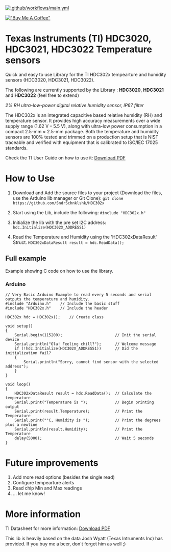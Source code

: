 [![.github/workflows/main.yml](https://github.com/SndrSchnklshk/HDC302x/actions/workflows/main.yml/badge.svg)](https://github.com/SndrSchnklshk/HDC302x/actions/workflows/main.yml)

[!["Buy Me A Coffee"](https://www.buymeacoffee.com/assets/img/custom_images/yellow_img.png)](https://www.buymeacoffee.com/sndrschnklshk)

# Texas Instruments (TI) HDC3020, HDC3021, HDC3022 Temperature sensors

Quick and easy to use Library for the TI HDC302x tempearture and humidity sensors (HDC3020, HDC3021, HDC3022). 

The following are currently supported by the Library : **HDC3020**, **HDC3021** and **HDC3022** (feel free to extend)

*2% RH ultra-low-power digital relative humidity sensor, IP67 filter*

The HDC302x is an integrated capacitive based
relative humidity (RH) and temperature sensor. It
provides high accuracy measurements over a wide
supply range (1.62 V – 5.5 V), along with ultra-low
power consumption in a compact 2.5-mm × 2.5-mm
package. Both the temperature and humidity sensors
are 100% tested and trimmed on a production setup
that is NIST traceable and verified with equipment that
is calibrated to ISO/IEC 17025 standards.

Check the TI User Guide on how to use it: [Download PDF](https://www.ti.com/lit/ug/snau250/snau250.pdf)

# How to Use

1) Download and Add the source files to your project (Download the files, use the Arduino lib manager or Git Clone):
```git clone https://github.com/SndrSchnklshk/HDC302x```

2) Start using the Lib, include the following:
```#include "HDC302x.h"```

3) Initialize the lib with the pre set I2C address:
```hdc.Initialize(HDC302X_ADDRESS1)```

4) Read the Temperature and Humidity using the 'HDC302xDataResult' Struct.
```HDC302xDataResult result = hdc.ReadData();```

## Full example

Example showing C code on how to use the library.

### Arduino
```
// Very Basic Arduino Example to read every 5 seconds and serial outputs the temperature and humidity.
#include "Arduino.h"    // Include the basic stuff
#include "HDC302x.h"    // Include the header

HDC302x hdc = HDC302x();    // Create class

void setup()
{
    Serial.begin(115200);                       // Init the serial device
    Serial.println("Ola! Feeling chill?");      // Welcome message
    if (!hdc.Initialize(HDC302X_ADDRESS1))      // Did the initialization fail?
    {
        Serial.println("Sorry, cannot find sensor with the selected address"); 
    } 
}

void loop()
{
    HDC302xDataResult result = hdc.ReadData();  // Calculate the temperature
    Serial.print("Temperature is ");            // Begin printing output
    Serial.print(result.Temperature);           // Print the Temperature
    Serial.print("°C, Humidity is ");           // Print the degrees plus a newline
    Serial.println(result.Humidity);            // Print the Temperature
    delay(5000);                                // Wait 5 seconds
}
```

# Future improvements

1) Add more read options (besides the single read)
2) Configure tempearture alerts
3) Read chip Min and Max readings
4) ... let me know!

# More information

TI Datasheet for more information: [Download PDF](https://www.ti.com/product/HDC3020)

This lib is heavily based on the data Josh Wyatt (Texas Intruments Inc) has provided. If you buy me a beer, don't forget him as well ;)
